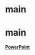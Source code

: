 # main
# main
#### [PowerPoint](https://docs.google.com/presentation/d/1PYVkHJvQnjTsL4apLE-6HvEtzf0zvsI8AgdT0c4tzG4/edit#slide=id.p)
